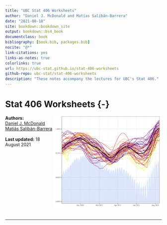 ```yaml
--- 
title: "UBC Stat 406 Worksheets"
author: "Daniel J. McDonald and Matías Salibán-Barrera"
date: "2021-08-18"
site: bookdown::bookdown_site
output: bookdown::bs4_book
documentclass: book
bibliography: [book.bib, packages.bib]
nocite: "@*"
link-citations: yes
links-as-notes: true
colorlinks: true
url: https://ubc-stat.github.io/stat-406-worksheets
github-repo: ubc-stat/stat-406-worksheets
description: "These notes accompany the lectures for UBC's Stat 406."
---
```



# Stat 406 Worksheets {-}

<img src="cover.png" width="350" height="300" align="right" alt="" class="cover" /> **Authors:**<br>[Daniel J. McDonald](https://dajmcdon.github.io/)<br>[Matiás Salibán-Barrera](https://www.stat.ubc.ca/users/matias-salibian-barrera)<br><br>**Last updated:** 18 August 2021

<br>
<br>
<br>
<br>
<br>
<br>
<br>
<br>
<br>
<br>
<br>
<br>
<hr>
